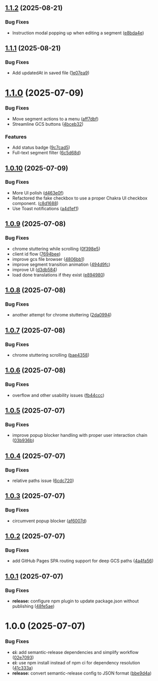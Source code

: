 ## [1.1.2](https://github.com/l10nmonster/lqa-boss/compare/v1.1.1...v1.1.2) (2025-08-21)


### Bug Fixes

* Instruction modal popping up when editing a segment ([e8bda4e](https://github.com/l10nmonster/lqa-boss/commit/e8bda4e4947a5c78fc9511aeccdf3e1baaf8a52d))

## [1.1.1](https://github.com/l10nmonster/lqa-boss/compare/v1.1.0...v1.1.1) (2025-08-21)


### Bug Fixes

* Add updatedAt in saved file ([1e07ea9](https://github.com/l10nmonster/lqa-boss/commit/1e07ea9eee0e0fffe7350ef90eb932161e2fe9f3))

# [1.1.0](https://github.com/l10nmonster/lqa-boss/compare/v1.0.10...v1.1.0) (2025-07-09)


### Bug Fixes

* Move segment actions to a menu ([aff7dbf](https://github.com/l10nmonster/lqa-boss/commit/aff7dbf21f1f65b16abe85bf7513cc7bfacf3842))
* Streamline GCS buttons ([4bceb32](https://github.com/l10nmonster/lqa-boss/commit/4bceb32b4412c833a067bbadc4eb92a2e6e1fdd0))


### Features

* Add status badge ([9c7cad5](https://github.com/l10nmonster/lqa-boss/commit/9c7cad5339b7c487ad5cd7114b1f411665ba5b4f))
* Full-text segment filter ([6c5d68d](https://github.com/l10nmonster/lqa-boss/commit/6c5d68dc0463c87bb3e2d3a4ed944afa94b0c299))

## [1.0.10](https://github.com/l10nmonster/lqa-boss/compare/v1.0.9...v1.0.10) (2025-07-09)


### Bug Fixes

* More UI polish ([d463e0f](https://github.com/l10nmonster/lqa-boss/commit/d463e0ffe86e59c650bdcbd77f11d703b0ed2901))
* Refactored the fake checkbox to use a proper Chakra UI checkbox component. ([c8d1688](https://github.com/l10nmonster/lqa-boss/commit/c8d1688980ccc8cc4c20decdddc82c20b81c9301))
* Use Toast notifications ([a4d1ef1](https://github.com/l10nmonster/lqa-boss/commit/a4d1ef1f861f8e7101fd8b9a7d5e33fa19f4aafc))

## [1.0.9](https://github.com/l10nmonster/lqa-boss/compare/v1.0.8...v1.0.9) (2025-07-08)


### Bug Fixes

* chrome stuttering while scrolling ([0f398e5](https://github.com/l10nmonster/lqa-boss/commit/0f398e593f8b5e639d298b99cd02f44c6972dd42))
* client id flow ([7694bee](https://github.com/l10nmonster/lqa-boss/commit/7694beefa08697d579925e83ca27e0d3ad196111))
* improve gcs file browser ([4806bb1](https://github.com/l10nmonster/lqa-boss/commit/4806bb1a3f353cd20dc8794bdbd36bacdd397d78))
* improve segment transition animation ([494d9fc](https://github.com/l10nmonster/lqa-boss/commit/494d9fcb5fbba2d98f58baba1cf40c66bb2f393d))
* improve UI ([d3db584](https://github.com/l10nmonster/lqa-boss/commit/d3db584805d038b5a9ce9efdf374142fce2118fe))
* load done translations if they exist ([e894980](https://github.com/l10nmonster/lqa-boss/commit/e8949804752dae9ea234c02820c7cc7076a40a8e))

## [1.0.8](https://github.com/l10nmonster/lqa-boss/compare/v1.0.7...v1.0.8) (2025-07-08)


### Bug Fixes

* another attempt for chrome stuttering ([2da0994](https://github.com/l10nmonster/lqa-boss/commit/2da09949d692e5c2ecdcae75d5fc32494c5e587b))

## [1.0.7](https://github.com/l10nmonster/lqa-boss/compare/v1.0.6...v1.0.7) (2025-07-08)


### Bug Fixes

* chrome stuttering scrolling ([bae4358](https://github.com/l10nmonster/lqa-boss/commit/bae435899ab3be2e6d872451d8d10d3e3cefd16f))

## [1.0.6](https://github.com/l10nmonster/lqa-boss/compare/v1.0.5...v1.0.6) (2025-07-08)


### Bug Fixes

* overflow and other usability issues ([fb44ccc](https://github.com/l10nmonster/lqa-boss/commit/fb44ccc73cce994104bdcb17cf825caba8d69828))

## [1.0.5](https://github.com/l10nmonster/lqa-boss/compare/v1.0.4...v1.0.5) (2025-07-07)


### Bug Fixes

* improve popup blocker handling with proper user interaction chain ([03b936b](https://github.com/l10nmonster/lqa-boss/commit/03b936b971c02866db73c276048731c1827fad12))

## [1.0.4](https://github.com/l10nmonster/lqa-boss/compare/v1.0.3...v1.0.4) (2025-07-07)


### Bug Fixes

* relative paths issue ([6cdc720](https://github.com/l10nmonster/lqa-boss/commit/6cdc7200ef1c1292140d9e3c9b9bb0da78c223cd))

## [1.0.3](https://github.com/l10nmonster/lqa-boss/compare/v1.0.2...v1.0.3) (2025-07-07)


### Bug Fixes

* circumvent popup blocker ([af6007d](https://github.com/l10nmonster/lqa-boss/commit/af6007db057b0ba0af9c8945bff5d80591773fd6))

## [1.0.2](https://github.com/l10nmonster/lqa-boss/compare/v1.0.1...v1.0.2) (2025-07-07)


### Bug Fixes

* add GitHub Pages SPA routing support for deep GCS paths ([4a4fa56](https://github.com/l10nmonster/lqa-boss/commit/4a4fa561ed8c7585aaf98f8987d89a9da7736b18))

## [1.0.1](https://github.com/l10nmonster/lqa-boss/compare/v1.0.0...v1.0.1) (2025-07-07)


### Bug Fixes

* **release:** configure npm plugin to update package.json without publishing ([48fe5ae](https://github.com/l10nmonster/lqa-boss/commit/48fe5ae7426622e2e050ef39a23f66086d45efa4))

# 1.0.0 (2025-07-07)


### Bug Fixes

* **ci:** add semantic-release dependencies and simplify workflow ([02e7093](https://github.com/l10nmonster/lqa-boss/commit/02e7093e3c95f9303d0fca4f97a4fe87f3087547))
* **ci:** use npm install instead of npm ci for dependency resolution ([41c333a](https://github.com/l10nmonster/lqa-boss/commit/41c333a908f5031d7f2c4645f917c1a79818916a))
* **release:** convert semantic-release config to JSON format ([bbe9d4a](https://github.com/l10nmonster/lqa-boss/commit/bbe9d4af86d348bd604b7564557ea95cc98ff3ce))
